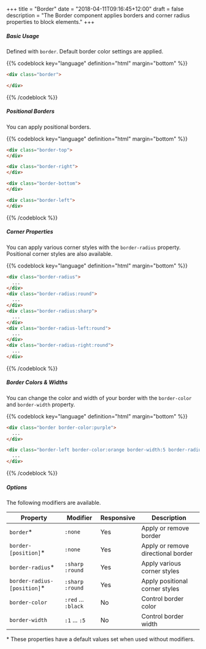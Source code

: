 +++
title = "Border"
date = "2018-04-11T09:16:45+12:00"
draft = false
description = "The Border component applies borders and corner radius properties to block elements."
+++

##### Basic Usage

Defined with `border`. Default border color settings are applied.

<div class="border border-color:grey-l3 padding:3 fill:grey-l5 margin-bottom:2">
</div>

{{% codeblock key="language" definition="html" margin="bottom" %}}
```html
<div class="border">

</div>
```
{{% /codeblock %}}

##### Positional Borders

You can apply positional borders.

<div class="border-top border-color:grey-l3 padding:3 fill:grey-l5 margin-bottom:2">
</div>

<div class="border-right border-color:grey-l3 padding:3 fill:grey-l5 margin-bottom:2">
</div>

<div class="border-bottom border-color:grey-l3 padding:3 fill:grey-l5 margin-bottom:2">
</div>

<div class="border-left border-color:grey-l3 padding:3 fill:grey-l5 margin-bottom:2">
</div>

{{% codeblock key="language" definition="html" margin="bottom" %}}
```html
<div class="border-top">
</div>

<div class="border-right">
</div>

<div class="border-bottom">
</div>

<div class="border-left">
</div>
```
{{% /codeblock %}}

##### Corner Properties

You can apply various corner styles with the `border-radius` property. Positional corner styles are also available.

<div class="display:inline-block image-size:5 border-radius padding:3 fill:grey-l2 margin-bottom:2">
</div>

<div class="display:inline-block image-size:5 border-radius:round padding:3 fill:grey-l2 margin-bottom:2">
</div>

<div class="display:inline-block image-size:5 border-radius:sharp padding:3 fill:grey-l2 margin-bottom:2">
</div>

<div class="display:inline-block image-size:5 border-radius-left:round padding:3 fill:grey-l2 margin-bottom:2">
</div>

<div class="display:inline-block image-size:5 border-radius-right:round padding:3 fill:grey-l2 margin-bottom:2">
</div>

{{% codeblock key="language" definition="html" margin="bottom" %}}
```html
<div class="border-radius">
  ...
</div>
<div class="border-radius:round">
  ...
</div>
<div class="border-radius:sharp">
  ...
</div>
<div class="border-radius-left:round">
  ...
</div>
<div class="border-radius-right:round">
  ...
</div>
```
{{% /codeblock %}}

##### Border Colors & Widths

You can change the color and width of your border with the `border-color` and `border-width` property.

<div class="border border-color:purple padding:3 fill:grey-l5 margin-bottom:2">
</div>

<div class="border-left border-color:orange border-width:5 border-radius elevate padding:3 fill:grey-l5 margin-bottom:2">
</div>

{{% codeblock key="language" definition="html" margin="bottom" %}}
```html
<div class="border border-color:purple">
  ...
</div>

<div class="border-left border-color:orange border-width:5 border-radius elevate">
  ...
</div>
```
{{% /codeblock %}}

##### Options

The following modifiers are available.

<table class="table width:100% table:pile table@sm:unpile">
  <thead>
    <tr>
      <th>
        Property
      </th>
      <th>
        Modifier
      </th>
      <th>
        Responsive
      </th>
      <th>
        Description
      </th>
    </tr>
  </thead>
  <tr>
    <td data-label="Properties">
      <code>border</code><span class="color:orange">&#42;</span>
    </td>
    <td data-label="Attributes">
      <code>:none</code>
    </td>
    <td data-label="Responsive">
      Yes
    </td>
    <td class="row:reverse">
      Apply or remove border
    </td>
  </tr>
  <tr>
    <td data-label="Properties">
      <code>border-[position]</code><span class="color:orange">&#42;</span>
    </td>
    <td data-label="Attributes">
      <code>:none</code>
    </td>
    <td data-label="Responsive">
      Yes
    </td>
    <td class="row:reverse">
      Apply or remove directional border
    </td>
  </tr>
  <tr>
    <td data-label="Properties">
      <code>border-radius</code><span class="color:orange">&#42;</span>
    </td>
    <td data-label="Attributes">
      <code>:sharp</code> <code>:round</code>
    </td>
    <td data-label="Responsive">
      Yes
    </td>
    <td class="row:reverse">
      Apply various corner styles
    </td>
  </tr>
  <tr>
    <td data-label="Properties">
      <code>border-radius-[position]</code><span class="color:orange">&#42;</span>
    </td>
    <td data-label="Attributes">
      <code>:sharp</code> <code>:round</code>
    </td>
    <td data-label="Responsive">
      Yes
    </td>
    <td class="row:reverse">
      Apply positional corner styles
    </td>
  </tr>
  <tr>
    <td data-label="Properties">
      <code>border-color</code>
    </td>
    <td data-label="Attributes">
      <code>:red</code> ... <code>:black</code>
    </td>
    <td data-label="Responsive">
      No
    </td>
    <td class="row:reverse">
      Control border color
    </td>
  </tr>
  <tr>
    <td data-label="Properties">
      <code>border-width</code>
    </td>
    <td data-label="Attributes">
      <code>:1</code> ... <code>:5</code>
    </td>
    <td data-label="Responsive">
      No
    </td>
    <td class="row:reverse">
      Control border width
    </td>
  </tr>
</table>
<p class="margin-top:0 font-size:tiny color:orange">
  &#42; These properties have a default values set when used without modifiers.
</p>
